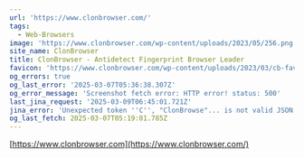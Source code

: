 ```yaml
---
url: 'https://www.clonbrowser.com/'
tags:
  - Web-Browsers
image: 'https://www.clonbrowser.com/wp-content/uploads/2023/05/256.png'
site_name: ClonBrowser
title: ClonBrowser - Antidetect Fingerprint Browser Leader
favicon: 'https://www.clonbrowser.com/wp-content/uploads/2023/03/cb-favicon.ico'
og_errors: true
og_last_error: '2025-03-07T05:36:38.307Z'
og_error_message: 'Screenshot fetch error: HTTP error! status: 500'
last_jina_request: '2025-03-09T06:45:01.721Z'
jina_error: 'Unexpected token ''C'', "ClonBrowse"... is not valid JSON'
og_last_fetch: 2025-03-07T05:19:01.785Z
---
```


[https://www.clonbrowser.com](https://www.clonbrowser.com/)
